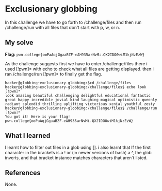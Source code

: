 # Exclusionary globbing 

In this challenge we have to go forth to /challenge/files and then run /challenge/run with all files that don't start with p, w, or n.

## My solve
**Flag:** `pwn.college{ooPaAqjGgaaBZF-eAH935arNvMi.QX2IDO0wiM1kjNzEzW}`

As the challenge suggests first we have to enter /challenge/files there i used [!pwn]* with echo to check what all files are getting
displayed. then i ran /challenge/run [!pwn]* to finally get the flag.

```
hacker@globbing~exclusionary-globbing:$cd /challenge/files
hacker@globbing~exclusionary-globbing:/challenge/files$ echo look [!pwn]*
look amazing beautiful challenging delightful educational fantastic great happy incredible jovial kind laughing magical optimistic queenly radiant splendid thrilling uplifting victorious xenial youthful zesty
hacker@globbing~exclusionary-globbing:/challenge/files$ /challenge/run [!pwn]*
You got it! Here is your flag!
pwn.college{ooPaAqjGgaaBZF-eAH935arNvMi.QX2IDO0wiM1kjNzEzW}
```

## What I learned
I learnt how to filter out files in a glob using []. i also learnt that If the first character in the brackets is a ! or (in newer 
versions of bash) a ^, the glob inverts, and that bracket instance matches characters that aren't listed. 

## References 
None.
